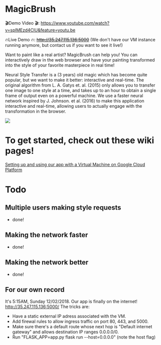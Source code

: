 # MagicBrush

🎬Demo Video 🎬: https://www.youtube.com/watch?v=splMEzd4ClU&feature=youtu.be

🔥Live Demo 🔥: ~~http://35.247.115.136:5000~~ (We don't have our VM instance running anymore, but contact us if you want to see it live!)

Want to paint like a real artist? MagicBrush can help you! You can interactively draw in the web browser and have your painting transformed into the style of your favorite masterpiece in real time!

Neural Style Transfer is a (3 years) old magic which has become quite popular, but we want to make it better: interactive and real-time. The original algorithm from L. A. Gatys et. al. (2015) only allows you to transfer one image to one style at a time, and takes up to an hour to obtain a single frame of output even on a powerful machine. We use a faster neural network inspired by J. Johnson. et al. (2016) to make this application interactive and real-time, allowing users to actually engage with the transformation in the browser.

<img src="docs/hi3.png">

# To get started, check out these wiki pages!
[Setting up and using our app with a Virtual Machine on Google Cloud Platform](https://github.com/pukacheen/MagicBrush/wiki/Setting-up-and-using-a-Virtual-Machine-on-Google-Cloud-Platform)

# Todo

## Multiple users making style requests
- done!

## Making the network faster
- done!

## Making the network better
- done!

## For our own record
It's 5:15AM, Sunday 12/02/2018. Our app is finally on the internet! http://35.247.115.136:5000/
The tricks are:
- Have a static external IP adress associated with the VM.
- Add firewal rules to allow ingress traffic on port 80, 443, and 5000.
- Make sure there's a default route whose next hop is "Default internet gateway" and allows destination IP ranges 0.0.0.0/0.
- Run "FLASK_APP=app.py flask run --host=0.0.0.0" (note the host flag)

